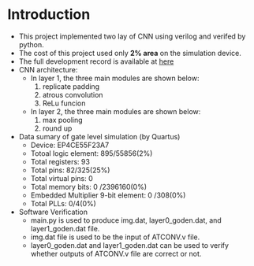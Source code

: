 # Introduction
- This project implemented two lay of CNN using verilog and verifed by python.
- The cost of this project used only **2% area** on the simulation device.
- The full development record is available at [here](https://hackmd.io/@Cg9G-UQmRMyh-L6Jvkq_Gw/CNN-circuit)
- CNN architecture:
    - In layer 1, the three main modules are shown below:
        1. replicate padding
        2. atrous convolution
        3. ReLu funcion 
    - In layer 2, the three main modules are shown below:
        1. max pooling
        2. round up 
- Data sumary of gate level simulation (by Quartus)
    - Device: EP4CE55F23A7
    - Totoal logic element: 895/55856(2%)
    - Total registers: 93
    - Total pins: 82/325(25%)
    - Total virtual pins: 0
    - Total memory bits: 0 /2396160(0%)
    - Embedded Multiplier 9-bit element: 0 /308(0%)
    - Total PLLs: 0/4(0%) 
- Software Verification
    - main.py is used to produce img.dat, layer0_goden.dat, and layer1_goden.dat file.
    - img.dat file is used to be the input of ATCONV.v file.
    - layer0_goden.dat and layer1_goden.dat can be used to verify whether outputs of ATCONV.v file are correct or not.
